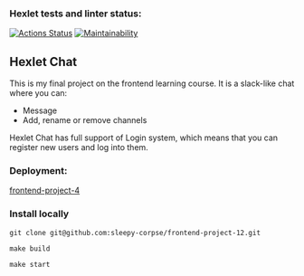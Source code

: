 ### Hexlet tests and linter status:
[![Actions Status](https://github.com/sleepy-corpse/frontend-project-12/workflows/hexlet-check/badge.svg)](https://github.com/sleepy-corpse/frontend-project-12/actions)
[![Maintainability](https://api.codeclimate.com/v1/badges/a3a9abcaeed6b21e54e6/maintainability)](https://codeclimate.com/github/sleepy-corpse/frontend-project-12/maintainability)

## Hexlet Chat
This is my final project on the frontend learning course.
It is a slack-like chat where you can:
- Message
- Add, rename or remove channels

Hexlet Chat has full support of Login system, which means that you can register new users and log into them.

### Deployment: 
[frontend-project-4](https://frontend-project-12-production-84f9.up.railway.app/)

### Install locally
```
git clone git@github.com:sleepy-corpse/frontend-project-12.git
```
```
make build
```
```
make start
```
